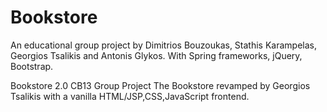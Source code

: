 # Bookstore
An educational group project by Dimitrios Bouzoukas, Stathis Karampelas, Georgios Tsalikis and Antonis Glykos.
With Spring frameworks, jQuery, Bootstrap.

Bookstore 2.0 CB13 Group Project
The Bookstore revamped by Georgios Tsalikis with a vanilla HTML/JSP,CSS,JavaScript frontend.
